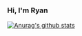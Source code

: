 ### Hi, I'm Ryan


[![Anurag's github stats](https://github-readme-stats.vercel.app/api?username=rdappel)](https://github.com/anuraghazra/github-readme-stats)

